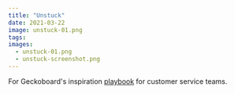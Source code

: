 ```yaml
---
title: "Unstuck"
date: 2021-03-22
image: unstuck-01.png
tags:
images:
  - unstuck-01.png
  - unstuck-screenshot.png
---
```


For Geckoboard's inspiration [playbook](https://www.geckoboard.com/best-practice/unstuck-customer-service-playbook/) for customer service teams.